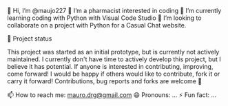 👋 Hi, I’m @maujo227
👀 I’m a pharmacist interested in coding
🌱 I’m currently learning coding with Python with Visual Code Studio
💞️ I’m looking to collaborate on a project with Python for a Casual Chat website.

🚧 Project status

This project was started as an initial prototype, but is currently not actively maintained. I currently don't have time to actively develop this project, but I believe it has potential. If anyone is interested in contributing, improving, come forward! I would be happy if others would like to contribute, fork it or carry it forward!
Contributions, bug reports and forks are welcome 🙌

📫 How to reach me: mauro.drg@gmail.com
😄 Pronouns: ...
⚡ Fun fact: ...
